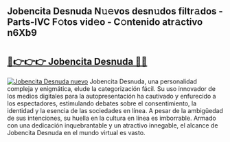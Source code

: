 ## Jobencita Desnuda N𝚞𝚎vos desn𝚞dos filtr𝚊dos - Parts-IVC F𝚘tos vid𝚎o - C𝚘ntenido atr𝚊ctivo n6Xb9

# <h2><a href="http://mbde8z.tromn.icu/?c=Jobencita+Desnuda">🔗👉👉👉 Jobencita Desnuda 🔗🔗</a></h2>

[![Jobencita Desnuda nuevo](https://i.imgur.com/pEAQMta.gif)](http://mbde8z.tromn.icu/?c=Jobencita+Desnuda)
Jobencita Desnuda, una personalidad compleja y enigmática, elude la categorización fácil. Su uso innovador de los medios digitales para la autopresentación ha cautivado y enfurecido a los espectadores, estimulando debates sobre el consentimiento, la identidad y la esencia de las sociedades en línea. A pesar de la ambigüedad de sus intenciones, su huella en la cultura en línea es imborrable. Armado con una dedicación inquebrantable y un atractivo innegable, el alcance de Jobencita Desnuda en el mundo virtual es vasto.
